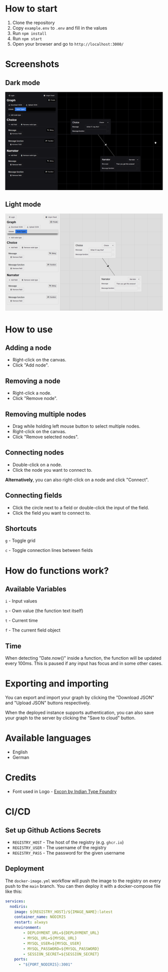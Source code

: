 # How to start

1. Clone the repository
2. Copy `example.env` to `.env` and fill in the values
3. Run `npm install`
4. Run `npm start`
5. Open your browser and go to `http://localhost:3000/`

# Screenshots

## Dark mode
![Screenshot of the default graph](images/screenshot1.png)

## Light mode
![Screenshot of the default graph](images/screenshot2.png)

# How to use

## Adding a node

- Right-click on the canvas.
- Click "Add node".

## Removing a node

- Right-click a node.
- Click "Remove node".

## Removing multiple nodes

- Drag while holding left mouse button to select multiple nodes.
- Right-click on the canvas.
- Click "Remove selected nodes".

## Connecting nodes

- Double-click on a node.
- Click the node you want to connect to.

**Alternatively**, you can also right-click on a node and click "Connect".

## Connecting fields

- Click the circle next to a field or double-click the input of the field.
- Click the field you want to connect to.

## Shortcuts

`g` - Toggle grid

`c` - Toggle connection lines between fields

# How do functions work?

## Available Variables

`i` - Input values

`s` - Own value (the function text itself)

`t` - Current time

`f` - The current field object

## Time

When detecting "Date.now()" inside a function, the function will be updated every 100ms.
This is paused if any input has focus and in some other cases.

# Exporting and importing

You can export and import your graph by clicking the "Download JSON" and "Upload JSON" buttons respectively.

When the deployed instance supports authentication, you can also save your graph to the server by clicking the "Save to cloud" button.

# Available languages

- English
- German

# Credits

- Font used in Logo - [Excon by Indian Type Foundry](https://www.fontshare.com/fonts/excon)

# CI/CD

## Set up Github Actions Secrets

- `REGISTRY_HOST` - The host of the registry (e.g. `ghcr.io`)
- `REGISTRY_USER` - The username of the registry
- `REGISTRY_PASS` - The password for the given username

## Deployment

The `docker-image.yml` workflow will push the image to the registry on every push to the `main` branch.
You can then deploy it with a docker-compose file like this:

```yaml
services:
  nodiris:
    image: ${REGISTRY_HOST}/${IMAGE_NAME}:latest
    container_name: NODIRIS
    restart: always
    environment:
        - DEPLOYMENT_URL=${DEPLOYMENT_URL}
        - MYSQL_URL=${MYSQL_URL}
        - MYSQL_USER=${MYSQL_USER}
        - MYSQL_PASSWORD=${MYSQL_PASSWORD}
        - SESSION_SECRET=${SESSION_SECRET}
    ports:
      - "${PORT_NODIRIS}:3001"
```